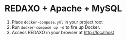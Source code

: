 # REDAXO + Apache + MySQL

1. Place `docker-compose.yml` in your project root
2. Run `docker-compose up -d` to fire up Docker.
3. Access REDAXO in your browser at [http://localhost](http://localhost)
